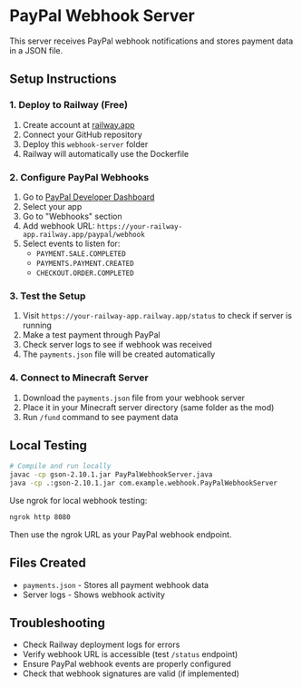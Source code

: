 # PayPal Webhook Server

This server receives PayPal webhook notifications and stores payment data in a JSON file.

## Setup Instructions

### 1. Deploy to Railway (Free)

1. Create account at [railway.app](https://railway.app)
2. Connect your GitHub repository
3. Deploy this `webhook-server` folder
4. Railway will automatically use the Dockerfile

### 2. Configure PayPal Webhooks

1. Go to [PayPal Developer Dashboard](https://developer.paypal.com/developer/applications/)
2. Select your app
3. Go to "Webhooks" section
4. Add webhook URL: `https://your-railway-app.railway.app/paypal/webhook`
5. Select events to listen for:
   - `PAYMENT.SALE.COMPLETED`
   - `PAYMENTS.PAYMENT.CREATED`
   - `CHECKOUT.ORDER.COMPLETED`

### 3. Test the Setup

1. Visit `https://your-railway-app.railway.app/status` to check if server is running
2. Make a test payment through PayPal
3. Check server logs to see if webhook was received
4. The `payments.json` file will be created automatically

### 4. Connect to Minecraft Server

1. Download the `payments.json` file from your webhook server
2. Place it in your Minecraft server directory (same folder as the mod)
3. Run `/fund` command to see payment data

## Local Testing

```bash
# Compile and run locally
javac -cp gson-2.10.1.jar PayPalWebhookServer.java
java -cp .:gson-2.10.1.jar com.example.webhook.PayPalWebhookServer
```

Use ngrok for local webhook testing:
```bash
ngrok http 8080
```

Then use the ngrok URL as your PayPal webhook endpoint.

## Files Created

- `payments.json` - Stores all payment webhook data
- Server logs - Shows webhook activity

## Troubleshooting

- Check Railway deployment logs for errors
- Verify webhook URL is accessible (test `/status` endpoint)
- Ensure PayPal webhook events are properly configured
- Check that webhook signatures are valid (if implemented)